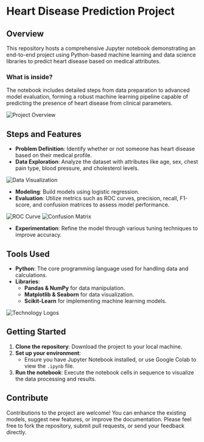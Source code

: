 # Heart Disease Prediction Project

## Overview

This repository hosts a comprehensive Jupyter notebook demonstrating an end-to-end project using Python-based machine learning and data science libraries to predict heart disease based on medical attributes.

### What is inside?

The notebook includes detailed steps from data preparation to advanced model evaluation, forming a robust machine learning pipeline capable of predicting the presence of heart disease from clinical parameters.

![Project Overview](link-to-your-diagram-image)

## Steps and Features

- **Problem Definition**: Identify whether or not someone has heart disease based on their medical profile.
- **Data Exploration**: Analyze the dataset with attributes like age, sex, chest pain type, blood pressure, and cholesterol levels.
  
![Data Visualization](link-to-your-data-visualization-image)

- **Modeling**: Build models using logistic regression.
- **Evaluation**: Utilize metrics such as ROC curves, precision, recall, F1-score, and confusion matrices to assess model performance.

![ROC Curve](link-to-your-ROC-curve-image)
![Confusion Matrix](link-to-your-confusion-matrix-image)

- **Experimentation**: Refine the model through various tuning techniques to improve accuracy.

## Tools Used

- **Python**: The core programming language used for handling data and calculations.
- **Libraries**:
  - **Pandas & NumPy** for data manipulation.
  - **Matplotlib & Seaborn** for data visualization.
  - **Scikit-Learn** for implementing machine learning models.

![Technology Logos](link-to-your-technology-logos-image)

## Getting Started

1. **Clone the repository**: Download the project to your local machine.
2. **Set up your environment**:
   - Ensure you have Jupyter Notebook installed, or use Google Colab to view the `.ipynb` file.
3. **Run the notebook**: Execute the notebook cells in sequence to visualize the data processing and results.

## Contribute

Contributions to the project are welcome! You can enhance the existing models, suggest new features, or improve the documentation. Please feel free to fork the repository, submit pull requests, or send your feedback directly.

